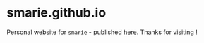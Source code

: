 # smarie.github.io

Personal website for `smarie` - published [here](https://smarie.github.io/). Thanks for visiting !
